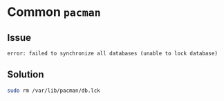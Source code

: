 # Common ```pacman```

## Issue
```
error: failed to synchronize all databases (unable to lock database)
```

## Solution

```bash
sudo rm /var/lib/pacman/db.lck
```
